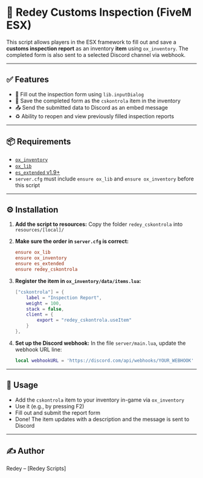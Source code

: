 
# 🧾 Redey Customs Inspection (FiveM ESX)

This script allows players in the ESX framework to fill out and save a **customs inspection report** as an inventory **item** using `ox_inventory`. The completed form is also sent to a selected Discord channel via webhook.

---

## ✅ Features

* 📝 Fill out the inspection form using `lib.inputDialog`
* 🎒 Save the completed form as the `cskontrola` item in the inventory
* 📤 Send the submitted data to Discord as an embed message
* ♻️ Ability to reopen and view previously filled inspection reports

---

## 📦 Requirements

* [`ox_inventory`](https://github.com/overextended/ox_inventory)
* [`ox_lib`](https://github.com/overextended/ox_lib)
* [`es_extended` v1.9+](https://github.com/esx-framework/es_extended)
* `server.cfg` must include `ensure ox_lib` and `ensure ox_inventory` before this script

---

## ⚙️ Installation

1. **Add the script to resources:**
   Copy the folder `redey_cskontrola` into `resources/[local]/`

2. **Make sure the order in `server.cfg` is correct:**

   ```cfg
   ensure ox_lib
   ensure ox_inventory
   ensure es_extended
   ensure redey_cskontrola
   ```

3. **Register the item in `ox_inventory/data/items.lua`:**

   ```lua
   ["cskontrola"] = {
       label = "Inspection Report",
       weight = 100,
       stack = false,
       client = {
           export = "redey_cskontrola.useItem"
       }
   },
   ```

4. **Set up the Discord webhook:**
   In the file `server/main.lua`, update the webhook URL line:

   ```lua
   local webhookURL = 'https://discord.com/api/webhooks/YOUR_WEBHOOK'
   ```

---

## 🧪 Usage

* Add the `cskontrola` item to your inventory in-game via `ox_inventory`
* Use it (e.g., by pressing F2)
* Fill out and submit the report form
* Done!
  The item updates with a description and the message is sent to Discord

---

## ✍️ Author

Redey – \[Redey Scripts]

